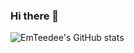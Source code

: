 ### Hi there 👋

<!--
**EmTeedee/EmTeedee** is a ✨ _special_ ✨ repository because its `README.md` (this file) appears on your GitHub profile.

Here are some ideas to get you started:

- 🔭 I’m currently working on ...
- 🌱 I’m currently learning ...
- 👯 I’m looking to collaborate on ...
- 🤔 I’m looking for help with ...
- 💬 Ask me about ...
- 📫 How to reach me: ...
- 😄 Pronouns: ...
- ⚡ Fun fact: ...
-->

![EmTeedee's GitHub stats](https://github-readme-stats.vercel.app/api?username=EmTeedee&theme=prussian&include_all_commits=true&show_icons=true)
